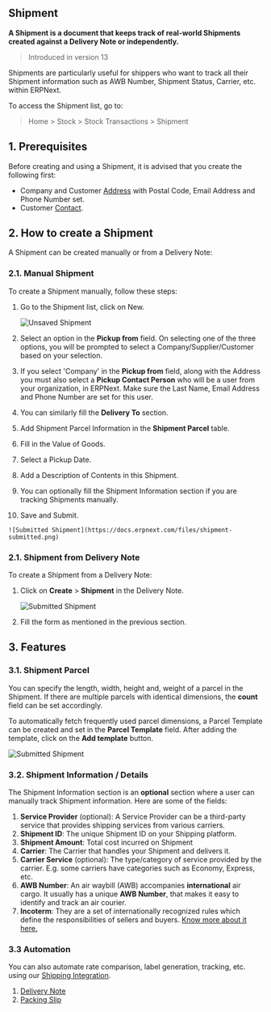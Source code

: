 ## Shipment

**A Shipment is a document that keeps track of real-world Shipments created against a Delivery Note or independently.**

> Introduced in version 13

Shipments are particularly useful for shippers who want to track all their Shipment information such as AWB Number, Shipment Status, Carrier, etc. within ERPNext.

To access the Shipment list, go to:

> Home > Stock > Stock Transactions > Shipment

## 1\. Prerequisites

Before creating and using a Shipment, it is advised that you create the following first:

*   Company and Customer [Address](https://docs.erpnext.com/docs/v13/user/manual/en/CRM/address) with Postal Code, Email Address and Phone Number set.
*   Customer [Contact](https://docs.erpnext.com/docs/v13/user/manual/en/CRM/contact).

## 2\. How to create a Shipment

A Shipment can be created manually or from a Delivery Note:

### 2.1. Manual Shipment

To create a Shipment manually, follow these steps:

1.  Go to the Shipment list, click on New.
    
    ![Unsaved Shipment](https://docs.erpnext.com/files/unsaved-shipment.png)
    
2.  Select an option in the **Pickup from** field. On selecting one of the three options, you will be prompted to select a Company/Supplier/Customer based on your selection.
3.  If you select 'Company' in the **Pickup from** field, along with the Address you must also select a **Pickup Contact Person** who will be a user from your organization, in ERPNext. Make sure the Last Name, Email Address and Phone Number are set for this user.
4.  You can similarly fill the **Delivery To** section.
5.  Add Shipment Parcel Information in the **Shipment Parcel** table.
6.  Fill in the Value of Goods.
7.  Select a Pickup Date.
8.  Add a Description of Contents in this Shipment.
9.  You can optionally fill the Shipment Information section if you are tracking Shipments manually.
10.  Save and Submit.
    
    ![Submitted Shipment](https://docs.erpnext.com/files/shipment-submitted.png)
    

### 2.1. Shipment from Delivery Note

To create a Shipment from a Delivery Note:

1.  Click on **Create** > **Shipment** in the Delivery Note.
    
    ![Submitted Shipment](https://docs.erpnext.com/files/shipment-from-delivery-note.png)
    
2.  Fill the form as mentioned in the previous section.
    

## 3\. Features

### 3.1. Shipment Parcel

You can specify the length, width, height and, weight of a parcel in the Shipment. If there are multiple parcels with identical dimensions, the **count** field can be set accordingly.

To automatically fetch frequently used parcel dimensions, a Parcel Template can be created and set in the **Parcel Template** field. After adding the template, click on the **Add template** button.

![Submitted Shipment](https://docs.erpnext.com/files/shipment-parcel.png)

### 3.2. Shipment Information / Details

The Shipment Information section is an **optional** section where a user can manually track Shipment information. Here are some of the fields:

1.  **Service Provider** (optional): A Service Provider can be a third-party service that provides shipping services from various carriers.
2.  **Shipment ID**: The unique Shipment ID on your Shipping platform.
3.  **Shipment Amount**: Total cost incurred on Shipment
4.  **Carrier**: The Carrier that handles your Shipment and delivers it.
5.  **Carrier Service** (optional): The type/category of service provided by the carrier. E.g. some carriers have categories such as Economy, Express, etc.
6.  **AWB Number**: An air waybill (AWB) accompanies **international** air cargo. It usually has a unique **AWB Number**, that makes it easy to identify and track an air courier.
7.  **Incoterm**: They are a set of internationally recognized rules which define the responsibilities of sellers and buyers. [Know more about it here.](https://iccwbo.org/resources-for-business/incoterms-rules/incoterms-2020/)

### 3.3 Automation

You can also automate rate comparison, label generation, tracking, etc. using our [Shipping Integration](https://docs.erpnext.com/docs/v13/user/manual/en/erpnext_integration/erpnext_shipping).

1.  [Delivery Note](https://docs.erpnext.com/docs/v13/user/manual/en/stock/delivery-note)
2.  [Packing Slip](https://docs.erpnext.com/docs/v13/user/manual/en/stock/packing-slip)